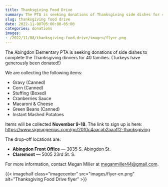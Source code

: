 ```yaml
--- 
title: Thanksgiving Food Drive
summary: The PTA is seeking donations of Thanksgiving side dishes for 40 Abingdon families.
slug: thanksgiving food drive
date: 2022-11-08T05:00:00-05:00
categories: donations
images: 
- /2022/11/08/thanksgiving-food-drive/images/flyer.png
---
```


The Abingdon Elementary PTA is seeking donations of side dishes to complete the Thanksgiving dinners for 40 families. (Turkeys have generously been donated!)

We are collecting the following items:
- Gravy (Canned)
- Corn (Canned)
- Stuffing (Boxed)
- Cranberries Sauce
- Macaroni & Cheese
- Green Beans (Canned)
- Instant Mashed Potatoes

Items will be collected **November 9-18**. The link to sign up is here: https://www.signupgenius.com/go/20f0c4aacab2aaaff2-thanksgiving

The drop-off locations are:
- **Abingdon Front Office** — 3035 S. Abingdon St.
- **Claremont** — 5005 23rd St. S.

For more information, contact Megan Miller at meganmiller44@gmail.com.

{{< imagehalf class="imagecenter" src="images/flyer-en.png" alt="Thanksgiving Food Drive flyer" >}}